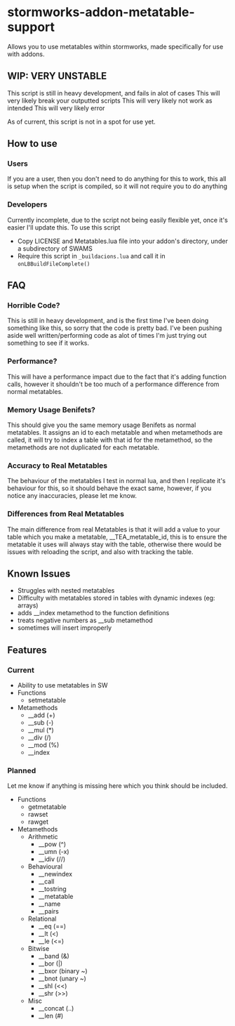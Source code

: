 # stormworks-addon-metatable-support
Allows you to use metatables within stormworks, made specifically for use with addons.

## WIP: VERY UNSTABLE
This script is still in heavy development, and fails in alot of cases
This will very likely break your outputted scripts
This will very likely not work as intended
This will very likely error

As of current, this script is not in a spot for use yet.

## How to use

### Users
If you are a user, then you don't need to do anything for this to work, this all is setup when the script is compiled, so it will not require you to do anything

### Developers

Currently incomplete, due to the script not being easily flexible yet, once it's easier I'll update this.
To use this script
- Copy LICENSE and Metatables.lua file into your addon's directory, under a subdirectory of SWAMS
- Require this script in ``_buildacions.lua`` and call it in ``onLBBuildFileComplete()``

## FAQ

### Horrible Code?
This is still in heavy development, and is the first time I've been doing something like this, so sorry that the code is pretty bad. I've been pushing aside well written/performing code as alot of times I'm just trying out something to see if it works.

### Performance?
This will have a performance impact due to the fact that it's adding function calls, however it shouldn't be too much of a performance difference from normal metatables.

### Memory Usage Benifets?
This should give you the same memory usage Benifets as normal metatables. It assigns an id to each metatable and when metamethods are called, it will try to index a table with that id for the metamethod, so the metamethods are not duplicated for each metatable.

### Accuracy to Real Metatables
The behaviour of the metatables I test in normal lua, and then I replicate it's behaviour for this, so it should behave the exact same, however, if you notice any inaccuracies, please let me know.

### Differences from Real Metatables
The main difference from real Metatables is that it will add a value to your table which you make a metatable, __TEA_metatable_id, this is to ensure the metatable it uses will always stay with the table, otherwise there would be issues with reloading the script, and also with tracking the table.

## Known Issues
- Struggles with nested metatables
- Difficulty with metatables stored in tables with dynamic indexes (eg: arrays)
- adds __index metamethod to the function definitions
- treats negative numbers as __sub metamethod
- sometimes will insert improperly

## Features

### Current
- Ability to use metatables in SW
- Functions
     - setmetatable
- Metamethods
     - __add (+)
     - __sub (-)
     - __mul (*)
     - __div (/)
     - __mod (%)
     - __index

### Planned
Let me know if anything is missing here which you think should be included.
- Functions
     - getmetatable
     - rawset
     - rawget
- Metamethods
     - Arithmetic
       - __pow (^)
       - __umn (-x)
       - __idiv (//)
     - Behavioural
       - __newindex
       - __call
       - __tostring
       - __metatable
       - __name
       - __pairs
     - Relational
       - __eq (==)
       - __lt (<)
       - __le (<=)
     - Bitwise
       - __band (&)
       - __bor (|)
       - __bxor (binary ~)
       - __bnot (unary ~)
       - __shl (<<)
       - __shr (>>)
     - Misc
       - __concat (..)
       - __len (#)


